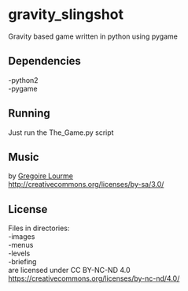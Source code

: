 # gravity\_slingshot
Gravity based game written in python using pygame

## Dependencies
-python2  
-pygame

## Running
  Just run the The\_Game.py script

## Music
by [Gregoire Lourme](https://www.jamendo.com/en/artist/560/gregoire-lourme)  
http://creativecommons.org/licenses/by-sa/3.0/

## License
Files in directories:  
-images  
-menus  
-levels  
-briefing  
are licensed under CC BY-NC-ND 4.0  
https://creativecommons.org/licenses/by-nc-nd/4.0/
